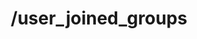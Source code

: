---
title: /user_joined_groups
position_number: 1.7
type: get
desc: Query user joined groups
auth_type: API Key

auths:
  - key: GoChat-Token
    value: 433578ab-84c2-4e02-4656-de55a8097c9f
    desc:

params:
  - key: id
    value:
    desc: user's primary key
  - key: uuid
    value:
    desc: user's uuid
  - key: name
    value:
    desc: user's name

content_markdown: |-
  The priority order of parameter matching is: **id** > **uuid** > **name** .
  {: .info}
  
  If no parameter is matched, error querying.
  {: .error}

l_code_blocks:
  - code: |-
      curl --location --request GET 'localhost:1213/v1/user_joined_groups?id=&uuid=&name=' \
      --header 'GoChat-Token: 433578ab-84c2-4e02-4656-de55a8097c9f'
    title: cURL
    language: bash
  - code: |-
      var settings = {
        "url": "localhost:1213/v1/user_joined_groups?id=&uuid=&name=",
        "method": "GET",
        "timeout": 0,
        "headers": {
          "GoChat-Token": "433578ab-84c2-4e02-4656-de55a8097c9f"
        },
      };
      
      $.ajax(settings).done(function (response) {
        console.log(response);
      });
    title: jQuery
    language: javascript

r_code_blocks:
  - code: |-
      [
          {
              "id": 1,
              "uuid": "8f9d3c61-4b16-43b2-5e64-8ee10e98692e",
              "name": "group_1",
              "admin_id": 1,
              "token": "4691fgcg15",
              "created_at": "2021-09-12T18:14:21Z"
          },
          {
              "id": 2,
              "uuid": "06fc401e-6b7c-4c6f-4288-e7a518bc02d8",
              "name": "group_2",
              "admin_id": 2,
              "token": "8hfg98893",
              "created_at": "2021-09-12T18:14:33Z"
          },
          {
              "id": 3,
              "uuid": "85889538-16dc-4559-4143-e6352e2b5884",
              "name": "group_3",
              "admin_id": 2,
              "token": "v34yb35vwt2",
              "created_at": "2021-09-12T18:15:00Z"
          },
          {
              "id": 5,
              "uuid": "cb7c88cd-025a-449d-7b4c-848330dcb471",
              "name": "group_5",
              "admin_id": 1,
              "token": "298fbgv479bv",
              "created_at": "2021-09-12T18:15:55Z"
          }
      ]
    title: Response
    language: json
  - code: |-
      {
          "error": "strconv.ParseInt: parsing \"a\": invalid syntax"
      }
    title: Error
    language: json
---